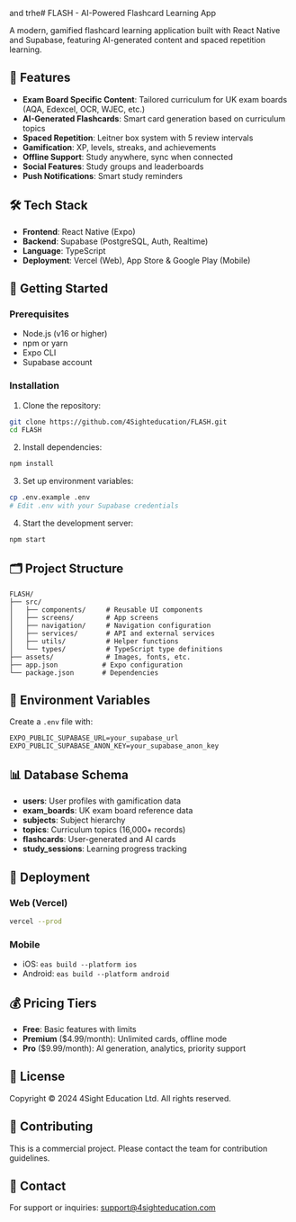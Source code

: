 and trhe# FLASH - AI-Powered Flashcard Learning App

A modern, gamified flashcard learning application built with React Native and Supabase, featuring AI-generated content and spaced repetition learning.

## 🚀 Features

- **Exam Board Specific Content**: Tailored curriculum for UK exam boards (AQA, Edexcel, OCR, WJEC, etc.)
- **AI-Generated Flashcards**: Smart card generation based on curriculum topics
- **Spaced Repetition**: Leitner box system with 5 review intervals
- **Gamification**: XP, levels, streaks, and achievements
- **Offline Support**: Study anywhere, sync when connected
- **Social Features**: Study groups and leaderboards
- **Push Notifications**: Smart study reminders

## 🛠️ Tech Stack

- **Frontend**: React Native (Expo)
- **Backend**: Supabase (PostgreSQL, Auth, Realtime)
- **Language**: TypeScript
- **Deployment**: Vercel (Web), App Store & Google Play (Mobile)

## 📱 Getting Started

### Prerequisites

- Node.js (v16 or higher)
- npm or yarn
- Expo CLI
- Supabase account

### Installation

1. Clone the repository:
```bash
git clone https://github.com/4Sighteducation/FLASH.git
cd FLASH
```

2. Install dependencies:
```bash
npm install
```

3. Set up environment variables:
```bash
cp .env.example .env
# Edit .env with your Supabase credentials
```

4. Start the development server:
```bash
npm start
```

## 🗂️ Project Structure

```
FLASH/
├── src/
│   ├── components/     # Reusable UI components
│   ├── screens/        # App screens
│   ├── navigation/     # Navigation configuration
│   ├── services/       # API and external services
│   ├── utils/          # Helper functions
│   └── types/          # TypeScript type definitions
├── assets/             # Images, fonts, etc.
├── app.json           # Expo configuration
└── package.json       # Dependencies
```

## 🔑 Environment Variables

Create a `.env` file with:

```
EXPO_PUBLIC_SUPABASE_URL=your_supabase_url
EXPO_PUBLIC_SUPABASE_ANON_KEY=your_supabase_anon_key
```

## 📊 Database Schema

- **users**: User profiles with gamification data
- **exam_boards**: UK exam board reference data
- **subjects**: Subject hierarchy
- **topics**: Curriculum topics (16,000+ records)
- **flashcards**: User-generated and AI cards
- **study_sessions**: Learning progress tracking

## 🚀 Deployment

### Web (Vercel)
```bash
vercel --prod
```

### Mobile
- iOS: `eas build --platform ios`
- Android: `eas build --platform android`

## 💰 Pricing Tiers

- **Free**: Basic features with limits
- **Premium** ($4.99/month): Unlimited cards, offline mode
- **Pro** ($9.99/month): AI generation, analytics, priority support

## 📄 License

Copyright © 2024 4Sight Education Ltd. All rights reserved.

## 🤝 Contributing

This is a commercial project. Please contact the team for contribution guidelines.

## 📧 Contact

For support or inquiries: support@4sighteducation.com
